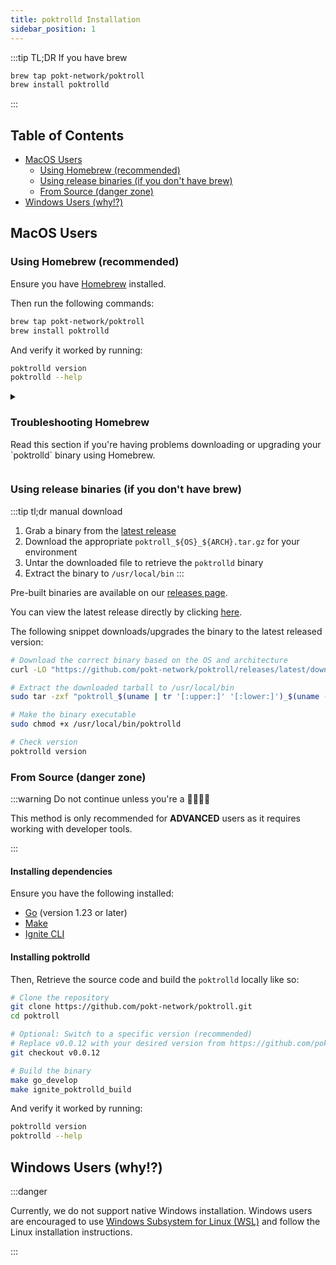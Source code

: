 ```yaml
---
title: poktrolld Installation
sidebar_position: 1
---
```


:::tip TL;DR If you have brew

```bash
brew tap pokt-network/poktroll
brew install poktrolld
```

:::

## Table of Contents <!-- omit in toc -->

- [MacOS Users](#macos-users)
  - [Using Homebrew (recommended)](#using-homebrew-recommended)
  - [Using release binaries (if you don't have brew)](#using-release-binaries-if-you-dont-have-brew)
  - [From Source (danger zone)](#from-source-danger-zone)
- [Windows Users (why!?)](#windows-users-why)

## MacOS Users

### Using Homebrew (recommended)

Ensure you have [Homebrew](https://brew.sh/) installed.

Then run the following commands:

```bash
brew tap pokt-network/poktroll
brew install poktrolld
```

And verify it worked by running:

```bash
poktrolld version
poktrolld --help
```

<details>
<summary>
<h3>Troubleshooting Homebrew</h3>
<p>
Read this section if you're having problems downloading or upgrading your `poktrolld` binary using Homebrew.
</p>
</summary>

The source code for the Homebrew formula is available in the [homebrew-poktroll](https://github.com/pokt-network/homebrew-poktroll) repository.

If you encounter any issues, like being unable to install the latest version, you can try the following:

```bash
brew update
brew upgrade poktrolld
```

Or as a last resort, you can try the following:

```bash
brew tap --repair
brew untap pokt-network/poktroll
brew uninstall poktrolld
brew tap pokt-network/poktroll
brew install poktrolld
```

</details>

### Using release binaries (if you don't have brew)

:::tip tl;dr manual download

1. Grab a binary from the [latest release](https://github.com/pokt-network/poktroll/releases/latest)
2. Download the appropriate `poktroll_${OS}_${ARCH}.tar.gz` for your environment
3. Untar the downloaded file to retrieve the `poktrolld` binary
4. Extract the binary to `/usr/local/bin`
   :::

Pre-built binaries are available on our [releases page](https://github.com/pokt-network/poktroll/releases).

You can view the latest release directly by clicking [here](https://github.com/pokt-network/poktroll/releases/latest).

The following snippet downloads/upgrades the binary to the latest released version:

```bash
# Download the correct binary based on the OS and architecture
curl -LO "https://github.com/pokt-network/poktroll/releases/latest/download/poktroll_$(uname | tr '[:upper:]' '[:lower:]')_$(uname -m | sed 's/x86_64/amd64/;s/aarch64/arm64/').tar.gz"

# Extract the downloaded tarball to /usr/local/bin
sudo tar -zxf "poktroll_$(uname | tr '[:upper:]' '[:lower:]')_$(uname -m | sed 's/x86_64/amd64/;s/aarch64/arm64/').tar.gz" -C /usr/local/bin

# Make the binary executable
sudo chmod +x /usr/local/bin/poktrolld

# Check version
poktrolld version
```

### From Source (danger zone)

:::warning Do not continue unless you're a 🚀👨‍💻💎

This method is only recommended for **ADVANCED** users as it requires working with developer tools.

:::

#### Installing dependencies <!-- omit in toc -->

Ensure you have the following installed:

- [Go](https://go.dev/doc/install) (version 1.23 or later)
- [Make](https://www.gnu.org/software/make/)
- [Ignite CLI](https://docs.ignite.com/welcome/install)

#### Installing poktrolld <!-- omit in toc -->

Then, Retrieve the source code and build the `poktrolld` locally like so:

```bash
# Clone the repository
git clone https://github.com/pokt-network/poktroll.git
cd poktroll

# Optional: Switch to a specific version (recommended)
# Replace v0.0.12 with your desired version from https://github.com/pokt-network/poktroll/releases
git checkout v0.0.12

# Build the binary
make go_develop
make ignite_poktrolld_build
```

And verify it worked by running:

```bash
poktrolld version
poktrolld --help
```

## Windows Users (why!?)

:::danger

Currently, we do not support native Windows installation. Windows users are encouraged
to use [Windows Subsystem for Linux (WSL)](https://docs.microsoft.com/en-us/windows/wsl/install)
and follow the Linux installation instructions.

:::
